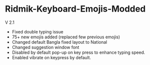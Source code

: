 # Ridmik-Keyboard-Emojis-Modded
V 2.1
- Fixed double typing issue
- 75+ new emojis added (replaced few previous emojis)
- Changed default Bangla fixed layout to National
- Changed suggestion window font
- Disabled by default pop-up on key press to enhance typing speed.
- Enabled vibrate on keypress by default.

